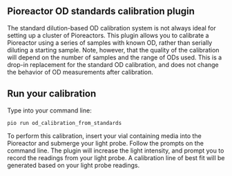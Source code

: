 
## Pioreactor OD standards calibration plugin

The standard dilution-based OD calibration system is not always ideal for setting up a cluster of Pioreactors. This plugin allows you to calibrate a Pioreactor using a series of samples with known OD, rather than serially diluting a starting sample. Note, however, that the quality of the calibration will depend on the number of samples and the range of ODs used. This is a drop-in replacement for the standard OD calibration, and does not change the behavior of OD measurements after calibration. 

## Run your calibration

Type into your command line:

```
pio run od_calibration_from_standards
```

To perform this calibration, insert your vial containing media into the Pioreactor and submerge your light probe. Follow the prompts on the command line. The plugin will increase the light intensity, and prompt you to record the readings from your light probe. A calibration line of best fit will be generated based on your light probe readings.

